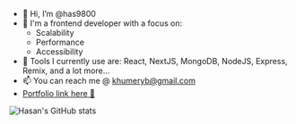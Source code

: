 - 👋 Hi, I’m @has9800
- 🔨 I'm a frontend developer with a focus on:
  - Scalability
  - Performance
  - Accessibility
- 🧰 Tools I currently use are: React, NextJS, MongoDB, NodeJS, Express, Remix, and a lot more...
- 📫 You can reach me @ khumeryb@gmail.com
- [Portfolio link here 🔗](https://has9800.vercel.app/)

![Hasan's GitHub stats](https://github-readme-stats.vercel.app/api?username=has9800&hide=contribs,stars&theme=codeSTACKr&show_icons=true&count_private=true)
